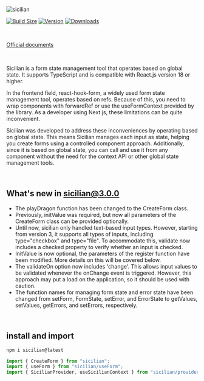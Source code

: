 ![sicilian](https://github.com/user-attachments/assets/8b31fafe-108f-4d2e-a1f4-0b1b53fc049a)

[![Build Size](https://img.shields.io/bundlephobia/minzip/sicilian?label=bundle%20size&style=flat&colorA=000000&colorB=000000)](https://bundlephobia.com/result?p=sicilian)
[![Version](https://img.shields.io/npm/v/sicilian?style=flat&colorA=000000&colorB=000000)](https://www.npmjs.com/package/sicilian)
[![Downloads](https://img.shields.io/npm/dt/sicilian.svg?style=flat&colorA=000000&colorB=000000)](https://www.npmjs.com/package/sicilian)


&nbsp;

[Official documents](https://sicilian-nextra.vercel.app/en)

&nbsp;

Sicilian is a form state management tool that operates based on global state. It supports TypeScript and is compatible with React.js version 18 or higher.

In the frontend field, react-hook-form, a widely used form state management tool, operates based on refs. Because of this, you need to wrap components with forwardRef or use the useFormContext provided by the library. As a developer using Next.js, these limitations can be quite inconvenient.

Sicilian was developed to address these inconveniences by operating based on global state. This means Sicilian manages each input as state, helping you create forms using a controlled component approach. Additionally, since it is based on global state, you can call and use it from any component without the need for the context API or other global state management tools.

&nbsp;

## What's new in sicilian@3.0.0

* The playDragon function has been changed to the CreateForm class.
* Previously, initValue was required, but now all parameters of the CreateForm class can be provided optionally.
* Until now, sicilian only handled text-based input types. However, starting from version 3, it supports all types of inputs, including type="checkbox" and type="file". To accommodate this, validate now includes a checked property to verify whether an input is checked.
* InitValue is now optional, the parameters of the register function have been modified. More details on this will be covered below.
* The validateOn option now includes 'change'. This allows input values to be validated whenever the onChange event is triggered. However, this approach may put a load on the application, so it should be used with caution.
* The function names for managing form state and error state have been changed from setForm, FormState, setError, and ErrorState to getValues, setValues, getErrors, and setErrors, respectively.


&nbsp;

## install and import

```ts
npm i sicilian@latest
```
```ts
import { CreateForm } from "sicilian";
import { useForm } from "sicilian/useForm";
import { SicilianProvider, useSicilianContext } from "sicilian/provider";
```
